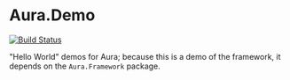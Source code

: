 Aura.Demo
=========

[![Build Status](https://travis-ci.org/auraphp/Aura.Demo.png?branch=develop)](https://travis-ci.org/auraphp/Aura.Demo)

"Hello World" demos for Aura; because this is a demo of the framework, it
depends on the `Aura.Framework` package.
